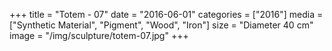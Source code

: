 +++
title = "Totem - 07"
date = "2016-06-01"
categories = ["2016"]
media = ["Synthetic Material", "Pigment", "Wood", "Iron"]
size = "Diameter 40 cm"
image = "/img/sculpture/totem-07.jpg"
+++
